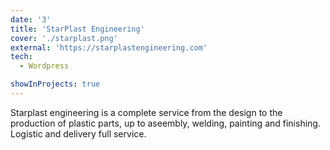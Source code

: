 ```yaml
---
date: '3'
title: 'StarPlast Engineering'
cover: './starplast.png'
external: 'https://starplastengineering.com'
tech:
  - Wordpress

showInProjects: true
---
```


Starplast engineering is a complete service from the design to the production of plastic parts, up to aseembly, welding, painting and finishing. Logistic and delivery full service.
